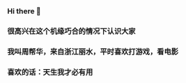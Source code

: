 ###  Hi there 👋
### 很高兴在这个机缘巧合的情况下认识大家
### 我叫周帮华，来自浙江丽水，平时喜欢打游戏，看电影
### 喜欢的话：天生我才必有用



<!--
**zbh12/zbh12** is a ✨ _special_ ✨ repository because its `README.md` (this file) appears on your GitHub profile.

Here are some ideas to get you started:

- 🔭 I’m currently working on ...
- 🌱 I’m currently learning ...
- 👯 I’m looking to collaborate on ...
- 🤔 I’m looking for help with ...
- 💬 Ask me about ...
- 📫 How to reach me: ...
- 😄 Pronouns: ...
- ⚡ Fun fact: ...
-->
